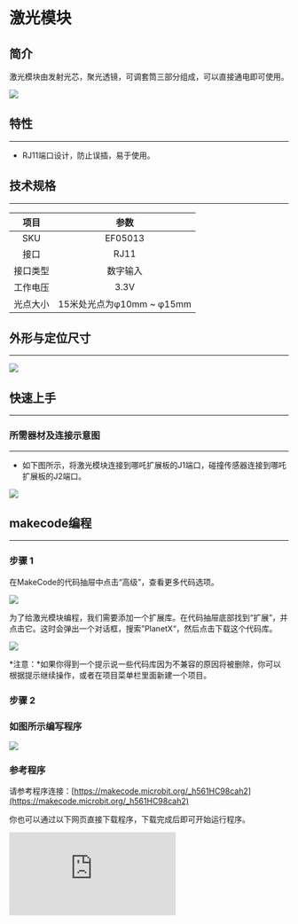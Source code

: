 # 激光模块

## 简介
激光模块由发射光芯，聚光透镜，可调套筒三部分组成，可以直接通电即可使用。

![](https://wiki-media-ef.oss-cn-hongkong.aliyuncs.com/docs/microbit/sensor/planet-x-sensors/images/05013_01.png)

## 特性
---
- RJ11端口设计，防止误插，易于使用。
## 技术规格
---

项目 | 参数
:-: | :-:
SKU|EF05013
接口|RJ11
接口类型|数字输入
工作电压|3.3V
光点大小|15米处光点为φ10mm ~ φ15mm





## 外形与定位尺寸
---


![](https://wiki-media-ef.oss-cn-hongkong.aliyuncs.com/docs/microbit/sensor/planet-x-sensors/images/05013_02.png)


## 快速上手
---

### 所需器材及连接示意图
---

- 如下图所示，将激光模块连接到哪吒扩展板的J1端口，碰撞传感器连接到哪吒扩展板的J2端口。


![](https://wiki-media-ef.oss-cn-hongkong.aliyuncs.com/docs/microbit/sensor/planet-x-sensors/images/05013_03.png)

## makecode编程
---

### 步骤 1
在MakeCode的代码抽屉中点击“高级”，查看更多代码选项。

![](https://wiki-media-ef.oss-cn-hongkong.aliyuncs.com/docs/microbit/sensor/planet-x-sensors/images/05001_04.png)

为了给激光模块编程，我们需要添加一个扩展库。在代码抽屉底部找到“扩展”，并点击它。这时会弹出一个对话框，搜索”PlanetX“，然后点击下载这个代码库。

![](https://wiki-media-ef.oss-cn-hongkong.aliyuncs.com/docs/microbit/sensor/planet-x-sensors/images/05001_05.png)

*注意：*如果你得到一个提示说一些代码库因为不兼容的原因将被删除，你可以根据提示继续操作，或者在项目菜单栏里面新建一个项目。
### 步骤 2
### 如图所示编写程序

![](https://wiki-media-ef.oss-cn-hongkong.aliyuncs.com/docs/microbit/sensor/planet-x-sensors/images/05013_06.png)


### 参考程序
请参考程序连接：[https://makecode.microbit.org/_h561HC98cah2](https://makecode.microbit.org/_h561HC98cah2)

你也可以通过以下网页直接下载程序，下载完成后即可开始运行程序。

<div
    style={{
        position: 'relative',
        paddingBottom: '60%',
        overflow: 'hidden',
    }}
>
    <iframe
        src="https://makecode.microbit.org/_h561HC98cah2"
        frameborder="0"
        sandbox="allow-popups allow-forms allow-scripts allow-same-origin"
        style={{
            position: 'absolute',
            width: '100%',
            height: '100%',
        }}
    />
</div>
---

### 结果
- 当碰撞传感器被按下时，则打开激光模块，否则关闭激光模块。

## python编程
---


### 步骤 1
为了方便的使用python对行星系列传感进行编程，我们可以使用已经编写好的库[PlanetX_MicroPython]，只需要调用函数并修改参数即可实现对应的功能。

下载压缩包并解压[PlanetX_MicroPython](https://github.com/lionyhw/PlanetX_MicroPython/archive/master.zip)

推荐使用官方平台：[Python editor](https://python.microbit.org/v/2.0)进行编程

![](https://wiki-media-ef.oss-cn-hongkong.aliyuncs.com/docs/microbit/sensor/planet-x-sensors/images/05001_07.png)

为了给激光模块编程，我们需要添加enum.py和laser.py两个文件。点击Load/Save，然后点击Show Files（1）下拉菜单，再点击Add file在本地找到下载并解压完成的PlanetX_MicroPython文件夹，从中选择enum.py和laser.py添加进来。

![](https://wiki-media-ef.oss-cn-hongkong.aliyuncs.com/docs/microbit/sensor/planet-x-sensors/images/05001_08.png)
![](https://wiki-media-ef.oss-cn-hongkong.aliyuncs.com/docs/microbit/sensor/planet-x-sensors/images/05001_09.png)
![](https://wiki-media-ef.oss-cn-hongkong.aliyuncs.com/docs/microbit/sensor/planet-x-sensors/images/05013_10.png)

### 步骤 2
### 参考程序
```
from microbit import *
from enum import *
from laser import *
laser = LASER(J1)
while True:
    laser.set_laser(1)
    sleep(500)
    laser.set_laser(0)
    sleep(500)
```


### 结果
- 接通电源后，激光模块点亮500毫秒后熄灭500毫秒。
## 相关案例
---

## 技术文档
---
